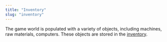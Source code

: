 ```yaml
---
title: "Inventory"
slug: "inventory"
---
```


The game world is populated with a variety of objects, including machines, raw materials, computers. These objects are stored in the [inventory](/inventory).